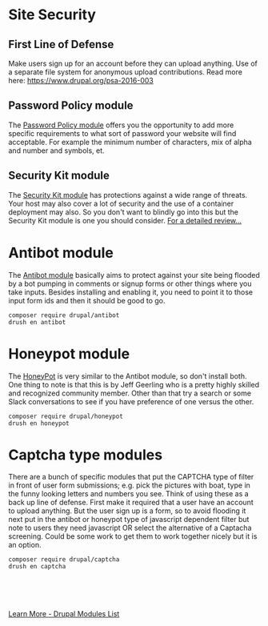 
# Site Security

## First Line of Defense

Make users sign up for an account before they can upload anything.
Use of a separate file system for anonymous upload contributions. Read more here:
https://www.drupal.org/psa-2016-003

## Password Policy module

The [Password Policy module](https://www.drupal.org/project/password_policy) offers you the opportunity to add more specific requirements to what sort of password your website will find acceptable.  For example the minimum number of characters, mix of alpha and number and symbols, et.

## Security Kit module

The [Security Kit module](https://www.drupal.org/project/seckit) has protections against a wide range of threats.  Your host may also cover a lot of security and the use of a container deployment may also.  So you don't want to blindly go into this but the Security Kit module is one you should consider.  [For a detailed review...](https://www.droptica.com/blog/security-kit-drupal-module-overview/)

# Antibot module

The [Antibot module](https://www.drupal.org/project/antibot) basically aims to protect against your site being flooded by a bot pumping in comments or signup forms or other things where you take inputs.  Besides installing and enabling it, you need to point it to those input form ids and then it should be good to go.

`composer require drupal/antibot`<br>
`drush en antibot`

# Honeypot module

The [HoneyPot](https://www.drupal.org/project/honeypot) is very similar to the Antibot module, so don't install both.  One thing to note is that this is by Jeff Geerling who is a pretty highly skilled and recognized community member.  Other than that try a search or some Slack conversations to see if you have preference of one versus the other. 

`composer require drupal/honeypot`<br>
`drush en honeypot`

# Captcha type modules 

There are a bunch of specific modules that put the CAPTCHA type of filter in front of user form submissions; e.g. pick the pictures with boat, type in the funny looking letters and numbers you see.  Think of using these as a back up line of defense.  First make it required that a user have an account to upload anything.  But the user sign up is a form, so to avoid flooding it next put in the antibot or honeypot type of javascript dependent filter but note to users they need javascript OR select the alternative of a Captacha screening.  Could be some work to get them to work together nicely but it is an option.

`composer require drupal/captcha`<br>
`drush en captcha`



<br>
<br>
<br>

[Learn More - Drupal Modules List](../chapters.md#drupal-modules)

